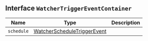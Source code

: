## Interface `WatcherTriggerEventContainer`

| Name | Type | Description |
| - | - | - |
| `schedule` | [WatcherScheduleTriggerEvent](./WatcherScheduleTriggerEvent.md) | &nbsp; |
